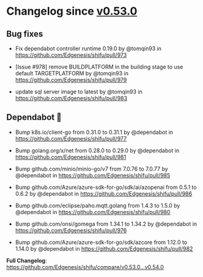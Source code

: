 

# Changelog since [v0.53.0](https://github.com/Edgenesis/shifu/releases/tag/v0.53.0)

## Bug fixes

* Fix dependabot controller runtime 0.19.0 by @tomqin93 in https://github.com/Edgenesis/shifu/pull/973

* [Issue #978] remove BUILDPLATFORM in the building stage to use default TARGETPLATFORM by @tomqin93 in https://github.com/Edgenesis/shifu/pull/979

* update sql server image to latest by @tomqin93 in https://github.com/Edgenesis/shifu/pull/983

## Dependabot 🤖

* Bump k8s.io/client-go from 0.31.0 to 0.31.1 by @dependabot in https://github.com/Edgenesis/shifu/pull/977

* Bump golang.org/x/net from 0.28.0 to 0.29.0 by @dependabot in https://github.com/Edgenesis/shifu/pull/981

* Bump github.com/minio/minio-go/v7 from 7.0.76 to 7.0.77 by @dependabot in https://github.com/Edgenesis/shifu/pull/985

* Bump github.com/Azure/azure-sdk-for-go/sdk/ai/azopenai from 0.5.1 to 0.6.2 by @dependabot in https://github.com/Edgenesis/shifu/pull/986

* Bump github.com/eclipse/paho.mqtt.golang from 1.4.3 to 1.5.0 by @dependabot in https://github.com/Edgenesis/shifu/pull/980

* Bump github.com/onsi/gomega from 1.34.1 to 1.34.2 by @dependabot in https://github.com/Edgenesis/shifu/pull/976

* Bump github.com/Azure/azure-sdk-for-go/sdk/azcore from 1.12.0 to 1.14.0 by @dependabot in https://github.com/Edgenesis/shifu/pull/982

**Full Changelog**: https://github.com/Edgenesis/shifu/compare/v0.53.0...v0.54.0

